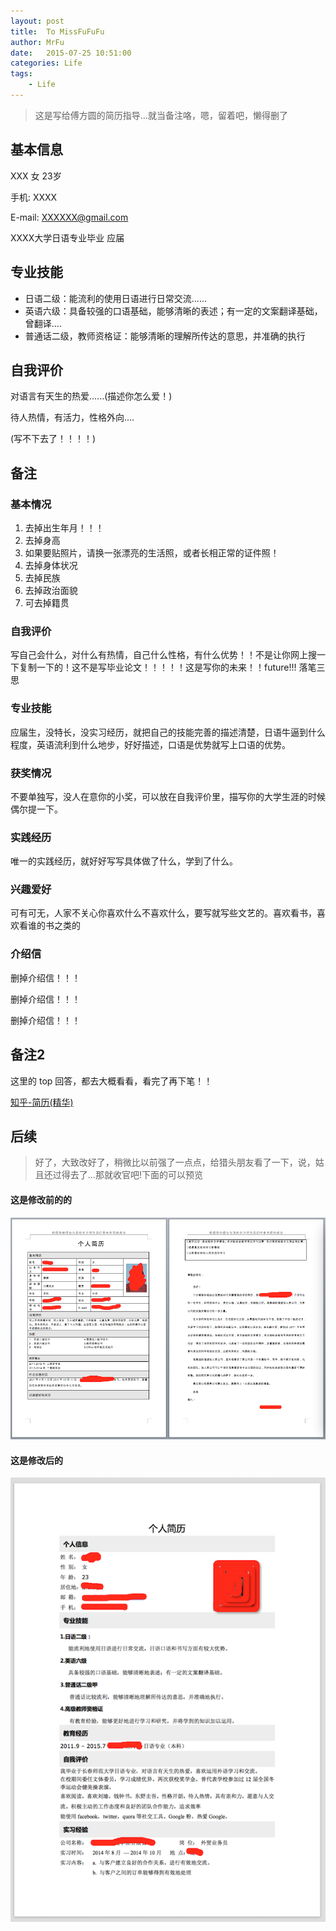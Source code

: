 ```yaml
---
layout: post
title:  To MissFuFuFu
author: MrFu
date:   2015-07-25 10:51:00
categories: Life
tags:
    - Life
---
```



>这是写给傅方圆的简历指导…就当备注咯，嗯，留着吧，懒得删了

## 基本信息

XXX 女 23岁 

手机: XXXX

E-mail: <XXXXXX@gmail.com> 

XXXX大学日语专业毕业  应届

## 专业技能

* 日语二级：能流利的使用日语进行日常交流......
* 英语六级：具备较强的口语基础，能够清晰的表述；有一定的文案翻译基础，曾翻译....
* 普通话二级，教师资格证：能够清晰的理解所传达的意思，并准确的执行


## 自我评价

对语言有天生的热爱......(描述你怎么爱！)

待人热情，有活力，性格外向....

(写不下去了！！！！)



## 备注

### 基本情况

1. 去掉出生年月！！！
2. 去掉身高
3. 如果要贴照片，请换一张漂亮的生活照，或者长相正常的证件照！
4. 去掉身体状况
5. 去掉民族
6. 去掉政治面貌
7. 可去掉籍贯

### 自我评价

写自己会什么，对什么有热情，自己什么性格，有什么优势！！不是让你网上搜一下复制一下的！这不是写毕业论文！！！！！这是写你的未来！！future!!! 落笔三思

### 专业技能

应届生，没特长，没实习经历，就把自己的技能完善的描述清楚，日语牛逼到什么程度，英语流利到什么地步，好好描述，口语是优势就写上口语的优势。


### 获奖情况

不要单独写，没人在意你的小奖，可以放在自我评价里，描写你的大学生涯的时候偶尔提一下。

### 实践经历

唯一的实践经历，就好好写写具体做了什么，学到了什么。

### 兴趣爱好

可有可无，人家不关心你喜欢什么不喜欢什么，要写就写些文艺的。喜欢看书，喜欢看谁的书之类的

### 介绍信

删掉介绍信！！！

删掉介绍信！！！

删掉介绍信！！！


## 备注2


这里的 top 回答，都去大概看看，看完了再下笔！！

[知乎-简历(精华)](http://www.zhihu.com/topic/19560329/top-answers)


## 后续

>好了，大致改好了，稍微比以前强了一点点，给猎头朋友看了一下，说，姑且还过得去了...那就收官吧!下面的可以预览

#### 这是修改前的的

![img](/img/missfu_resume_old.png)

#### 这是修改后的

![img](/img/missfu_resume_new.png)









